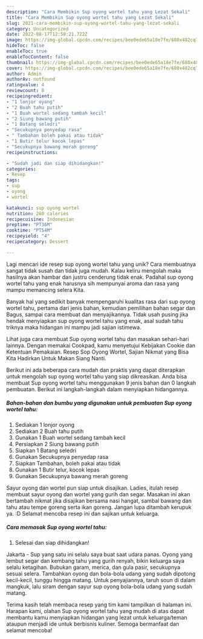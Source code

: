 ```yaml
---
description: "Cara Membikin Sup oyong wortel tahu yang Lezat Sekali"
title: "Cara Membikin Sup oyong wortel tahu yang Lezat Sekali"
slug: 2021-cara-membikin-sup-oyong-wortel-tahu-yang-lezat-sekali
category: Uncategorized
date: 2022-08-17T12:50:21.722Z
image: https://img-global.cpcdn.com/recipes/bee0ede65a18e7fe/680x482cq70/sup-oyong-wortel-tahu-foto-resep-utama.jpg
hideToc: false
enableToc: true
enableTocContent: false
thumbnail: https://img-global.cpcdn.com/recipes/bee0ede65a18e7fe/680x482cq70/sup-oyong-wortel-tahu-foto-resep-utama.jpg
cover: https://img-global.cpcdn.com/recipes/bee0ede65a18e7fe/680x482cq70/sup-oyong-wortel-tahu-foto-resep-utama.jpg
author: Admin
authorAv: notfound
ratingvalue: 4
reviewcount: 8
recipeingredient:
- "1 lonjor oyong"
- "2 Buah tahu putih"
- "1 Buah wortel sedang tambah kecil"
- "2 Siung bawang putih"
- "1 Batang seledri"
- "Secukupnya penyedap rasa"
- " Tambahan boleh pakai atau tidak"
- "1 Butir telur kocok lepas"
- "Secukupnya bawang merah goreng"
recipeinstructions:

- "Sudah jadi dan siap dihidangkan!"
categories:
- Resep
tags:
- sup
- oyong
- wortel

katakunci: sup oyong wortel 
nutrition: 260 calories
recipecuisine: Indonesian
preptime: "PT36M"
cooktime: "PT54M"
recipeyield: "4"
recipecategory: Dessert

---
```





Lagi mencari ide resep sup oyong wortel tahu yang unik? Cara membuatnya sangat tidak susah dan tidak juga mudah. Kalau keliru mengolah maka hasilnya akan hambar dan justru cenderung tidak enak. Padahal sup oyong wortel tahu yang enak harusnya sih mempunyai aroma dan rasa yang mampu memancing selera Kita.





Banyak hal yang sedikit banyak mempengaruhi kualitas rasa dari sup oyong wortel tahu, pertama dari jenis bahan, kemudian pemilihan bahan segar dan Bagus, sampai cara membuat dan menyajikannya. Tidak usah pusing jika hendak menyiapkan sup oyong wortel tahu yang enak,      asal sudah tahu triknya maka hidangan ini mampu jadi sajian istimewa.














Lihat juga cara membuat Sup oyong wortel tahu dan masakan sehari-hari lainnya. Dengan memakai Cookpad, kamu menyetujui Kebijakan Cookie dan Ketentuan Pemakaian. Resep Sop Oyong Wortel, Sajian Nikmat yang Bisa Kita Hadirkan Untuk Makan Siang Nanti.






Berikut ini ada beberapa cara mudah dan praktis yang dapat diterapkan untuk mengolah sup oyong wortel tahu yang siap dikreasikan. Anda bisa membuat Sup oyong wortel tahu menggunakan 9 jenis bahan dan 0 langkah pembuatan. Berikut ini langkah-langkah dalam menyiapkan hidangannya.

<!--inarticleads1-->

##### Bahan-bahan dan bumbu yang digunakan untuk pembuatan Sup oyong wortel tahu:

1. Sediakan 1 lonjor oyong
1. Sediakan 2 Buah tahu putih
1. Gunakan 1 Buah wortel sedang tambah kecil
1. Persiapkan 2 Siung bawang putih
1. Siapkan 1 Batang seledri
1. Gunakan Secukupnya penyedap rasa
1. Siapkan  Tambahan, boleh pakai atau tidak
1. Gunakan 1 Butir telur, kocok lepas
1. Gunakan Secukupnya bawang merah goreng


Sayur oyong dan wortel pun siap untuk disajikan. Ladies, itulah resep membuat sayur oyong dan wortel yang gurih dan segar. Masakan ini akan bertambah nikmat jika disajikan bersama nasi hangat, sambal bawang dan tahu atau tempe goreng serta ikan goreng. Jangan lupa ditambah kerupuk ya. :D Selamat mencoba resep ini dan sajikan untuk keluarga. 

<!--inarticleads2-->

##### Cara memasak Sup oyong wortel tahu:


1. Selesai dan siap dihidangkan!

Jakarta - Sup yang satu ini selalu saya buat saat udara panas. Oyong yang lembut segar dan kembang tahu yang gurih renyah, bikin keluarga saya selalu ketagihan. Bubukan garam, merica, dan gula pasir, secukupnya sesuai selera. Tambahkan oyong dan bola-bola udang yang sudah dipotong kecil-kecil, tunggu hingga matang. Untuk penyajiannya, taruh soun di dalam mangkuk, lalu siram dengan sayur sup oyong bola-bola udang yang sudah matang. 

Terima kasih telah membaca resep yang tim kami tampilkan di halaman ini. Harapan kami, olahan Sup oyong wortel tahu yang mudah di atas dapat membantu kamu menyiapkan hidangan yang lezat untuk keluarga/teman ataupun menjadi ide untuk berbisnis kuliner. Semoga bermanfaat dan selamat mencoba!
